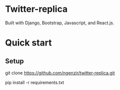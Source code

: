 # Twitter-replica
Built with Django, Bootstrap, Javascript, and React.js.


# Quick start

## Setup

git clone https://github.com/ngenzir/twitter-replica.git

pip install -r requirements.txt


